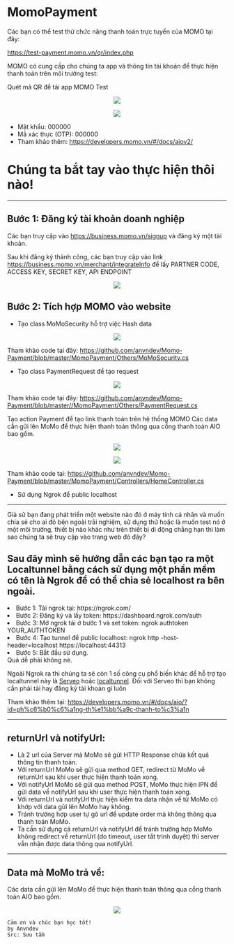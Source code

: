 # MomoPayment
Các bạn có thể test thử chức năng thanh toán trực tuyến của MOMO tại đây:

https://test-payment.momo.vn/qr/index.php


MOMO có cung cấp cho chúng ta app và thông tin tài khoản để thực hiện thanh toán trên môi trường test:

Quét mã QR để tải app MOMO Test
<p align="center">
	<img src="https://raw.githubusercontent.com/anvndev/Momo-Payment/master/Images/image1.png">
</p>
<p align="center">
	<img src="https://raw.githubusercontent.com/anvndev/Momo-Payment/master/Images/image2.png">
</p>

- Mật khẩu: 000000
- Mã xác thực (OTP): 000000
- Tham khảo thêm: https://developers.momo.vn/#/docs/aiov2/ 

# Chúng ta bắt tay vào thực hiện thôi nào!
-------------------------
## Bước 1: Đăng ký tài khoản doanh nghiệp

Các bạn truy cập vào https://business.momo.vn/signup và đăng ký một tài khoản.

Sau khi đăng ký thành công, các bạn truy cập vào link https://business.momo.vn/merchant/integrateInfo để lấy PARTNER CODE, ACCESS KEY, SECRET KEY, API ENDPOINT

</p>
<p align="center">
	<img src="https://raw.githubusercontent.com/anvndev/Momo-Payment/master/Images/image3.png">
</p>

## Bước 2: Tích hợp MOMO vào website

- Tạo class MoMoSecurity hỗ trợ việc Hash data

<p align="center">
	<img src="https://raw.githubusercontent.com/anvndev/Momo-Payment/master/Images/image4.png">
</p>

Tham khảo code tại đây: https://github.com/anvndev/Momo-Payment/blob/master/MomoPayment/Others/MoMoSecurity.cs

- Tạo class PaymentRequest để tạo request

<p align="center">
	<img src="https://raw.githubusercontent.com/anvndev/Momo-Payment/master/Images/image5.png">
</p>

Tham khảo code tại đây: https://github.com/anvndev/Momo-Payment/blob/master//MomoPayment/Others/PaymentRequest.cs

Tạo action Payment để tạo link thanh toán trên hệ thống MOMO
Các data cần gửi lên MoMo để thực hiện thanh toán thông qua cổng thanh toán AIO bao gồm.

<p align="center">
	<img src="https://raw.githubusercontent.com/anvndev/Momo-Payment/master/Images/image6.png">
</p>
<p align="center">
	<img src="https://raw.githubusercontent.com/anvndev/Momo-Payment/master/Images/image7.png">
</p>


Tham khảo code tại: https://github.com/anvndev/Momo-Payment/blob/master/MomoPayment/Controllers/HomeController.cs 


- Sử dụng Ngrok để public localhost
---
Giả sử bạn đang phát triển một website nào đó ở máy tính cá nhân và muốn chia sẻ cho ai đó bên ngoài trải nghiệm, sử dụng thử hoặc là muốn test nó ở một môi trường, thiết bị nào khác như trên thiết bị di động chẳng hạn thì làm sao chúng ta sẽ truy cập vào trang web đó đây?

## Sau đây mình sẽ hướng dẫn các bạn tạo ra một Localtunnel bằng cách sử dụng một phần mềm có tên là Ngrok để có thể chia sẻ localhost ra bên ngoài.
<li>
Bước 1: Tải ngrok tại: https://ngrok.com/
	</li>	
	<li>
Bước 2: Đăng ký và lấy token: https://dashboard.ngrok.com/auth
	</li>
	<li>
Bước 3: Mở ngrok tải ở bước 1 và set token: ngrok authtoken YOUR_AUTHTOKEN
	</li>
	<li>
Bước 4: Tạo tunnel để public localhost: ngrok http -host-header=localhost https://localhost:44313
	</li>
	<li>
Bước 5: Bắt đầu sử dụng.
	</li>
Quá dễ phải không nè.

Ngoài Ngrok ra thì chúng ta sẽ còn 1 số công cụ phổ biến khác để hỗ trợ tạo localtunnel này là [Serveo](https://serveo.net/) hoặc [localtunnel](https://localtunnel.github.io/www/). Đối với Serveo thì bạn không cần phải tải hay đăng ký tài khoản gì luôn


Tham khảo thêm tại: https://developers.momo.vn/#/docs/aio/?id=ph%c6%b0%c6%a1ng-th%e1%bb%a9c-thanh-to%c3%a1n 

--------------------

## returnUrl và notifyUrl:
- Là 2 url của Server mà MoMo sẽ gửi HTTP Response chứa kết quả thông tin thanh toán.
- Với returnUrl MoMo sẽ gửi qua method GET, redirect từ MoMo về returnUrl sau khi user thực hiện thanh toán xong.
- Với notifyUrl MoMo sẽ gửi qua method POST, MoMo thực hiện IPN để gửi data về notifyUrl sau khi user thực hiện thanh toán xong.
- Với returnUrl và notifyUrl thực hiện kiểm tra data nhận về từ MoMo có khớp với data gửi lên MoMo hay không.
- Tránh trường hợp user tự gõ url để update order mà không thông qua thanh toán MoMo.
- Ta cần sử dụng cả returnUrl và notifyUrl để tránh trường hợp MoMo không redirect về returnUrl (do timeout, user tắt trình duyệt) thì server vẫn nhận được data thông qua notifyUrl.

---------------------
## Data mà MoMo trả về:
Các data cần gửi lên MoMo để thực hiện thanh toán thông qua cổng thanh toán AIO bao gồm.

<p align="center">
	<img src="https://raw.githubusercontent.com/anvndev/Momo-Payment/master/Images/image8.png">
</p>


```````````````````
Cảm ơn và chúc bạn học tốt!
by Anvndev
Src: Sưu tầm
